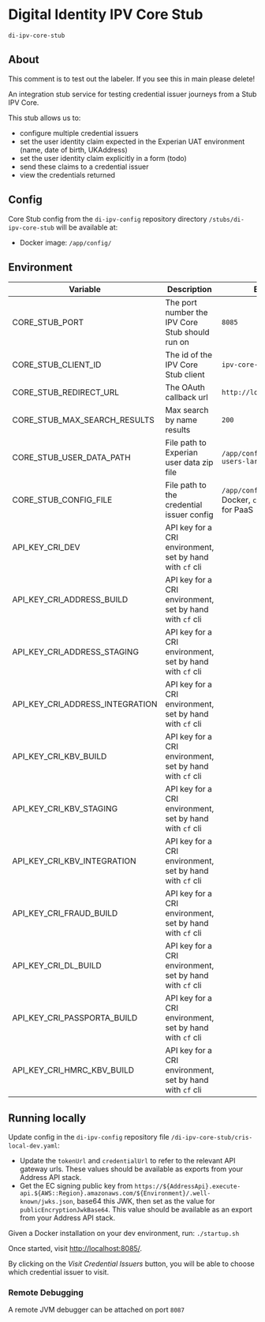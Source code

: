 # Digital Identity IPV Core Stub

`di-ipv-core-stub`

## About
This comment is to test out the labeler. If you see this in main please delete!

An integration stub service for testing credential issuer journeys from a Stub IPV Core.

This stub allows us to:

* configure multiple credential issuers
* set the user identity claim expected in the Experian UAT environment (name, date of birth, UKAddress)
* set the user identity claim explicitly in a form (todo)
* send these claims to a credential issuer
* view the credentials returned

## Config

Core Stub config from the `di-ipv-config` repository directory `/stubs/di-ipv-core-stub` will be available at:

* Docker image: `/app/config/`

## Environment

| Variable                        | Description                                              | Example Value                                                           |
|---------------------------------|----------------------------------------------------------|-------------------------------------------------------------------------|
| CORE_STUB_PORT                  | The port number the IPV Core Stub should run on          | `8085`                                                                  |
| CORE_STUB_CLIENT_ID             | The id of the IPV Core Stub client                       | `ipv-core-stub`                                                         |
| CORE_STUB_REDIRECT_URL          | The OAuth callback url                                   | `http://localhost:8085/callback`                                        |
| CORE_STUB_MAX_SEARCH_RESULTS    | Max search by name results                               | `200`                                                                   |
| CORE_STUB_USER_DATA_PATH        | File path to Experian user data zip file                 | `/app/config/experian-uat-users-large.zip`                              |
| CORE_STUB_CONFIG_FILE           | File path to the credential issuer config                | `/app/config/cris-dev.yaml` for Docker, `config/cris-dev.yaml` for PaaS |
| API_KEY_CRI_DEV                 | API key for a CRI environment, set by hand with `cf` cli |                                                                         |
| API_KEY_CRI_ADDRESS_BUILD       | API key for a CRI environment, set by hand with `cf` cli |                                                                         |
| API_KEY_CRI_ADDRESS_STAGING     | API key for a CRI environment, set by hand with `cf` cli |                                                                         |
| API_KEY_CRI_ADDRESS_INTEGRATION | API key for a CRI environment, set by hand with `cf` cli |                                                                         |
| API_KEY_CRI_KBV_BUILD           | API key for a CRI environment, set by hand with `cf` cli |                                                                         |
| API_KEY_CRI_KBV_STAGING         | API key for a CRI environment, set by hand with `cf` cli |                                                                         |
| API_KEY_CRI_KBV_INTEGRATION     | API key for a CRI environment, set by hand with `cf` cli |                                                                         |
| API_KEY_CRI_FRAUD_BUILD         | API key for a CRI environment, set by hand with `cf` cli |                                                                         |
| API_KEY_CRI_DL_BUILD            | API key for a CRI environment, set by hand with `cf` cli |                                                                         |
| API_KEY_CRI_PASSPORTA_BUILD     | API key for a CRI environment, set by hand with `cf` cli |                                                                         |
| API_KEY_CRI_HMRC_KBV_BUILD      | API key for a CRI environment, set by hand with `cf` cli |                                                                         |

## Running locally

Update config in the `di-ipv-config` repository file `/di-ipv-core-stub/cris-local-dev.yaml`:
* Update the `tokenUrl` and `credentialUrl` to refer to the relevant API gateway urls. These values should be available as exports from your Address API stack.
* Get the EC signing public key from `https://${AddressApi}.execute-api.${AWS::Region}.amazonaws.com/${Environment}/.well-known/jwks.json`, base64 this JWK, then set as the value for `publicEncryptionJwkBase64`. This value should be available as an export from your Address API stack.

Given a Docker installation on your dev environment, run:
`./startup.sh`

Once started, visit [http://localhost:8085/](http://localhost:8085/).

By clicking on the _Visit Credential Issuers_ button, you will be able to choose which credential issuer to visit.

### Remote Debugging

A remote JVM debugger can be attached on port `8087`

